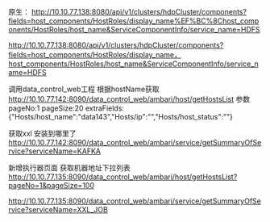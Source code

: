 原生：
http://10.10.77.138:8080/api/v1/clusters/hdpCluster/components?fields=host_components/HostRoles/display_name%EF%BC%8Chost_components/HostRoles/host_name&ServiceComponentInfo/service_name=HDFS

http://10.10.77.138:8080/api/v1/clusters/hdpCluster/components?fields=host_components/HostRoles/display_name，host_components/HostRoles/host_name&ServiceComponentInfo/service_name=HDFS


调用data_control_web工程 根据hostName获取
http://10.10.77.142:8090/data_control_web/ambari/host/getHostsList
参数
pageNo:1
pageSize:20
extraFields:{"Hosts/host_name":"data143","Hosts/ip":"","Hosts/host_status":""}

获取xxl 安装到哪里了
http://10.10.77.142:8090/data_control_web/ambari/service/getSummaryOfService?serviceName=KAFKA


新增执行器页面 获取机器地址下拉列表
http://10.10.77.135:8090/data_control_web/ambari/host/getHostsList?pageNo=1&pageSize=100


http://10.10.77.135:8090/data_control_web/ambari/service/getSummaryOfService?serviceName=XXL_JOB